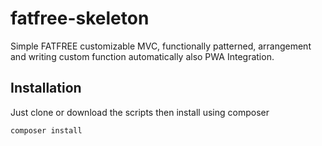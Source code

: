 # fatfree-skeleton
Simple FATFREE customizable MVC, functionally patterned, arrangement and writing custom function automatically also PWA Integration.
## Installation
Just clone or download the scripts then install using composer
```html
composer install
```
